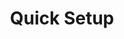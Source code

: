 ---
id: quick-setup
title: Quick Setup
slug: /get-started/quick-setup/
sidebar_label: Quick Setup
sidebar_position: 2
---